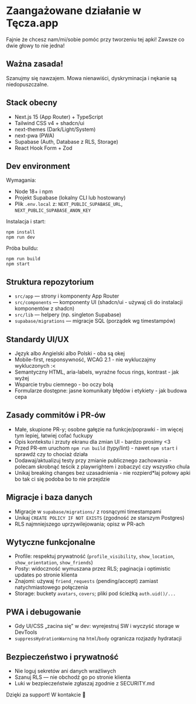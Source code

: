 # Zaangażowane działanie w Tęcza.app

Fajnie że chcesz nam/mi/sobie pomóc przy tworzeniu tej apki! Zawsze co dwie głowy to nie jedna!

## Ważna zasada!

Szanujmy się nawzajem. Mowa nienawiści, dyskryminacja i nękanie są niedopuszczalne.

## Stack obecny

- Next.js 15 (App Router) + TypeScript
- Tailwind CSS v4 + shadcn/ui
- next-themes (Dark/Light/System)
- next-pwa (PWA)
- Supabase (Auth, Database z RLS, Storage)
- React Hook Form + Zod

## Dev environment

Wymagania:

- Node 18+ i npm
- Projekt Supabase (lokalny CLI lub hostowany)
- Plik `.env.local` z: `NEXT_PUBLIC_SUPABASE_URL`, `NEXT_PUBLIC_SUPABASE_ANON_KEY`

Instalacja i start:

```
npm install
npm run dev
```

Próba buildu:

```
npm run build
npm start
```

## Struktura repozytorium

- `src/app` — strony i komponenty App Router
- `src/components` — komponenty UI (shadcn/ui - używaj cli do instalacji komponentów z shadcn)
- `src/lib` — helpery (np. singleton Supabase)
- `supabase/migrations` — migracje SQL (porządek wg timestampów)

## Standardy UI/UX

- Język albo Angielski albo Polski - oba są okej
- Mobile-first, responsywność, WCAG 2.1 - nie wykluczajmy wykluczonych :<
- Semantyczny HTML, aria-labels, wyraźne focus rings, kontrast - jak wyżej
- Wsparcie trybu ciemnego - bo oczy bolą
- Formularze dostępne: jasne komunikaty błędów i etykiety - jak budowa cepa

## Zasady commitów i PR-ów

- Małe, skupione PR-y; osobne gałęzie na funkcje/poprawki - im więcej tym lepiej, łatwiej cofać fuckupy
- Opis kontekstu i zrzuty ekranu dla zmian UI - bardzo prosimy <3
- Przed PR-em uruchom `npm run build` (typy/lint) - nawet `npm start` i sprawdź czy to chociaż działa
- Dodawaj/aktualizuj testy przy zmianie publicznego zachowania - polecam skrobnąć teścik z playwrightem i zobaczyć czy wszystko chula
- Unikaj breaking changes bez uzasadnienia - nie rozpierd\*laj połowy apki bo tak ci się podoba bo to nie przejdzie

## Migracje i baza danych

- Migracje w `supabase/migrations/` z rosnącymi timestampami
- Unikaj `CREATE POLICY IF NOT EXISTS` (zgodność ze starszym Postgres)
- RLS najmniejszego uprzywilejowania; opisz w PR-ach

## Wytyczne funkcjonalne

- Profile: respektuj prywatność (`profile_visibility`, `show_location`, `show_orientation`, `show_friends`)
- Posty: widoczność wymuszana przez RLS; paginacja i optimistic updates po stronie klienta
- Znajomi: używaj `friend_requests` (pending/accept) zamiast natychmiastowego połączenia
- Storage: buckety `avatars`, `covers`; pliki pod ścieżką `auth.uid()/...`

## PWA i debugowanie

- Gdy UI/CSS „zacina się” w dev: wyrejestruj SW i wyczyść storage w DevTools
- `suppressHydrationWarning` na `html`/`body` ogranicza rozjazdy hydratacji

## Bezpieczeństwo i prywatność

- Nie loguj sekretów ani danych wrażliwych
- Szanuj RLS — nie obchodź go po stronie klienta
- Luki w bezpieczeństwie zgłaszaj zgodnie z SECURITY.md

Dzięki za support! W kontakcie 💜
